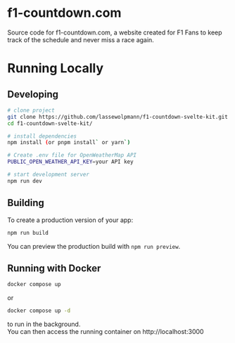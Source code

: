# f1-countdown.com

Source code for f1-countdown.com, a website created for F1 Fans to keep track of the schedule and never miss a race again.  

# Running Locally

## Developing
```bash
# clone project
git clone https://github.com/lassewolpmann/f1-countdown-svelte-kit.git
cd f1-countdown-svelte-kit/

# install dependencies
npm install (or pnpm install` or yarn`)

# Create .env file for OpenWeatherMap API
PUBLIC_OPEN_WEATHER_API_KEY=your API key

# start development server
npm run dev
```

## Building
To create a production version of your app:

```bash
npm run build
```

You can preview the production build with `npm run preview`.

## Running with Docker
```bash
docker compose up
```

or

```bash
docker compose up -d
```

to run in the background.  
You can then access the running container on http://localhost:3000
